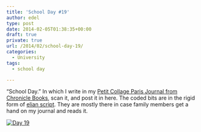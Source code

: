 ```yaml
---
title: 'School Day #19'
author: edel
type: post
date: 2014-02-05T01:38:35+00:00
draft: true
private: true
url: /2014/02/school-day-19/
categories:
  - University
tags:
  - school day

---
```

&#8220;School Day.&#8221; In which I write in my [Petit Collage Paris Journal from Chronicle Books][1], scan it, and post it in here. The coded bits are in the rigid form of [elian script][2]. They are mostly there in case family members get a hand on my journal and reads it.

[<img src="http://scattered.me/wp-content/uploads/2014/02/Day-19.png" alt="Day 19" class="img-responsive" />][3]

<ol class="footnote">
</ol>

 [1]: http://www.chroniclebooks.com/titles/petit-collage-paris-journal.html
 [2]: http://www.ccelian.com/concepca.html
 [3]: http://scattered.me/wp-content/uploads/2014/02/Day-19.png
